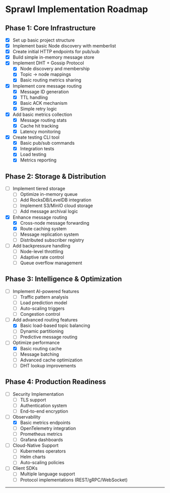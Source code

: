 # Sprawl Implementation Roadmap

## Phase 1: Core Infrastructure
- [x] Set up basic project structure
- [x] Implement basic Node discovery with memberlist
- [x] Create initial HTTP endpoints for pub/sub
- [x] Build simple in-memory message store
- [x] Implement DHT + Gossip Protocol
  - [x] Node discovery and membership
  - [x] Topic → node mappings
  - [x] Basic routing metrics sharing
- [x] Implement core message routing
  - [x] Message ID generation
  - [x] TTL handling
  - [x] Basic ACK mechanism
  - [x] Simple retry logic
- [x] Add basic metrics collection
  - [x] Message routing stats
  - [x] Cache hit tracking
  - [x] Latency monitoring
- [x] Create testing CLI tool
  - [x] Basic pub/sub commands
  - [x] Integration tests
  - [x] Load testing
  - [x] Metrics reporting

## Phase 2: Storage & Distribution
- [ ] Implement tiered storage
  - [ ] Optimize in-memory queue
  - [ ] Add RocksDB/LevelDB integration
  - [ ] Implement S3/MinIO cloud storage
  - [ ] Add message archival logic
- [x] Enhance message routing
  - [x] Cross-node message forwarding
  - [x] Route caching system
  - [ ] Message replication system
  - [ ] Distributed subscriber registry
- [ ] Add backpressure handling
  - [ ] Node-level throttling
  - [ ] Adaptive rate control
  - [ ] Queue overflow management

## Phase 3: Intelligence & Optimization
- [ ] Implement AI-powered features
  - [ ] Traffic pattern analysis
  - [ ] Load prediction model
  - [ ] Auto-scaling triggers
  - [ ] Congestion control
- [ ] Add advanced routing features
  - [x] Basic load-based topic balancing
  - [ ] Dynamic partitioning
  - [ ] Predictive message routing
- [ ] Optimize performance
  - [x] Basic routing cache
  - [ ] Message batching
  - [ ] Advanced cache optimization
  - [ ] DHT lookup improvements

## Phase 4: Production Readiness
- [ ] Security Implementation
  - [ ] TLS support
  - [ ] Authentication system
  - [ ] End-to-end encryption
- [ ] Observability
  - [x] Basic metrics endpoints
  - [ ] OpenTelemetry integration
  - [ ] Prometheus metrics
  - [ ] Grafana dashboards
- [ ] Cloud-Native Support
  - [ ] Kubernetes operators
  - [ ] Helm charts
  - [ ] Auto-scaling policies
- [ ] Client SDKs
  - [ ] Multiple language support
  - [ ] Protocol implementations (REST/gRPC/WebSocket)
---